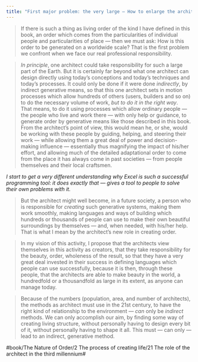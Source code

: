 ```yaml
---
title: "First major problem: the very large — How to enlarge the architect’s responsibility , broader scope with larger impact"
---
```


> If there is such a thing as living order of the kind I have defined in this book, an order which comes from the particularities of individual people and particularities of place — then we must ask: How is this order to be generated on a worldwide scale? That is the first problem we confront when we face our real professional responsibility.  

> *In principle*, one architect could take responsibility for such a large part of the Earth. But it is certainly far beyond what one architect can design directly using today’s conceptions and today’s techniques and today’s processes. It could only be done if it were done *indirectly*, by indirect generative means, so that this one architect sets in motion processes which allow hundreds of others (users, builders and so on) to do the necessary volume of work, *but to do it in the right way*.  
> That means, to do it using processes which allow ordinary people — the people who live and work there — with only help or guidance, to generate order by generative means like those described in this book. From the architect’s point of view, this would mean he, or she, would be working with these people by guiding, helping, and steering their work — while allowing them a great deal of power and decision-making influence — essentially thus magnifying the impact of his/her effort, and allowing much of the detailed adaptational order to come from the place it has always come in past societies — from people themselves and their local craftsmen.  

*I start to get a very different understanding why Excel is such a successful programming tool: it does exactly that — gives a tool to people to solve their own problems with it.*

> But the architect might well become, in a future society, a person who is responsible for *creating* such generative systems, making them work smoothly, making languages and ways of building which hundreds or thousands of people can use to make their own beautiful surroundings by themselves — and, when needed, with his/her help. That is what I mean by the architect’s new role in creating order.  

> In my vision of this activity, I propose that the architects view themselves in this activity as creators, that they take responsibility for the beauty, order, wholeness of the result, so that they have a very great deal invested in their success in defining languages which people can use successfully, because it is then, through these people, that the architects are able to make beauty in the world, a hundredfold or a thousandfold as large in its extent, as anyone can manage today.  

> Because of the numbers (population, area, and number of architects), the methods as architect must use in the 21st century, to have the right kind of relationship to the environment — *can* only be *indirect* methods. We can only accomplish our aim, by finding some way of creating living structure, without personally having to design every bit of it, without personally having to shape it all. This must — can only — lead to an indirect, generative method.  

#book/The Nature of Order/2 The process of creating life/21 The role of the architect in the third millennium#